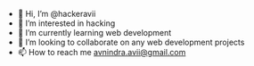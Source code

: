 - 👋 Hi, I’m @hackeravii
- 👀 I’m interested in hacking 
- 🌱 I’m currently learning web development 
- 💞️ I’m looking to collaborate on any web development projects 
- 📫 How to reach me avnindra.avii@gmail.com

<!---
hackeravii/hackeravii is a ✨ special ✨ repository because its `README.md` (this file) appears on your GitHub profile.
You can click the Preview link to take a look at your changes.
--->
